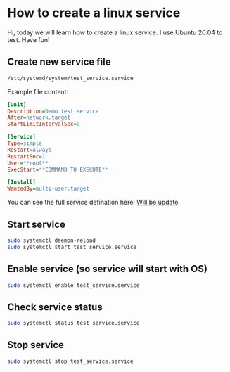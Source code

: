 # How to create a linux service


<!--more-->

Hi, today we will learn how to create a linux service. I use Ubuntu 20.04 to test. Have fun!

## Create new service file
```bash
/etc/systemd/system/test_service.service
```
Example file content:
```ini
[Unit]
Description=Demo test service
After=network.target
StartLimitIntervalSec=0

[Service]
Type=simple
Restart=always
RestartSec=1
User=**root**
ExecStart=**COMMAND TO EXECUTE**

[Install]
WantedBy=multi-user.target
```
You can see the full service defination here: [Will be update](#)

## Start service
```bash
sudo systemctl daemon-reload
sudo systemctl start test_service.service
```

## Enable service (so service will start with OS)
```bash
sudo systemctl enable test_service.service
```

## Check service status
```bash
sudo systemctl status test_service.service
```

## Stop service
```bash
sudo systemctl stop test_service.service
```
